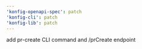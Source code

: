```yaml
---
'konfig-openapi-spec': patch
'konfig-cli': patch
'konfig-lib': patch
---
```


add pr-create CLI command and /prCreate endpoint
